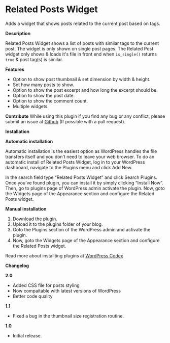 # Related Posts Widget 

Adds a widget that shows posts related to the current post based on tags.

**Description**

Related Posts Widget shows a list of posts with similar tags to the current post. The widget is only shown on single post pages. The Related Post widget only shows & loads it's file in front end when `is_single()` returns `true` & post tag(s) is similar.

**Features**

* Option to show post thumbnail & set dimension by width & height.
* Set how many posts to show.
* Option to show the post excerpt and how long the excerpt should be.
* Option to show the post date.
* Option to show the comment count.
* Multiple widgets.

**Contribute**
While using this plugin if you find any bug or any conflict, please submit an issue at 
[Github](https://github.com/mkrdip/related-posts-widget) (If possible with a pull request). 

**Installation**

**Automatic installation**

Automatic installation is the easiest option as WordPress handles the file transfers itself and you don’t need to leave your web browser. To do an automatic install of Related Posts Widget, log in to your WordPress dashboard, navigate to the Plugins menu and click Add New.

In the search field type “Related Posts Widget” and click Search Plugins. Once you’ve found plugin, you can install it by simply clicking “Install Now”. Then, go to plugins page of WordPress admin activate the plugin. Now, goto the Widgets page of the Appearance section and configure the Related Posts widget.

**Manual installation**

1. Download the plugin.
2. Upload it to the plugins folder of your blog.
3. Goto the Plugins section of the WordPress admin and activate the plugin.
4. Now, goto the Widgets page of the Appearance section and configure the Related Posts widget.

Read more about installting plugins at [WordPress Codex](https://codex.wordpress.org/Managing_Plugins#Installing_Plugins)


**Changelog**

**2.0**

* Added CSS file for posts styling 
* Now compaitable with latest versions of WordPress
* Better code quality

**1.1**

* Fixed a bug in the thumbnail size registration routine.

**1.0**

* Initial release.
